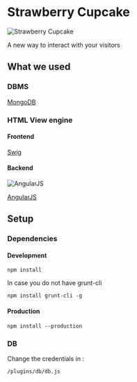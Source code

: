 # Strawberry Cupcake

![Strawberry Cupcake](http://www.clker.com/cliparts/d/f/c/7/1369679903130847364713131973-illustration-of-a-cupcake-with-a-strawberry-on-top-th.png)

A new way to interact with your visitors

## What we used

### DBMS

[MongoDB](http://www.mongodb.org/)

### HTML View engine

#### Frontend

[Swig](http://paularmstrong.github.io/swig/)

#### Backend

![AngularJS](https://angularjs.org/img/AngularJS-large.png)

[AngularJS](https://angularjs.org/)

## Setup

### Dependencies

#### Development

	npm install

In case you do not have grunt-cli

	npm install grunt-cli -g

#### Production

	npm install --production

### DB

Change the credentials in :

	/plugins/db/db.js
